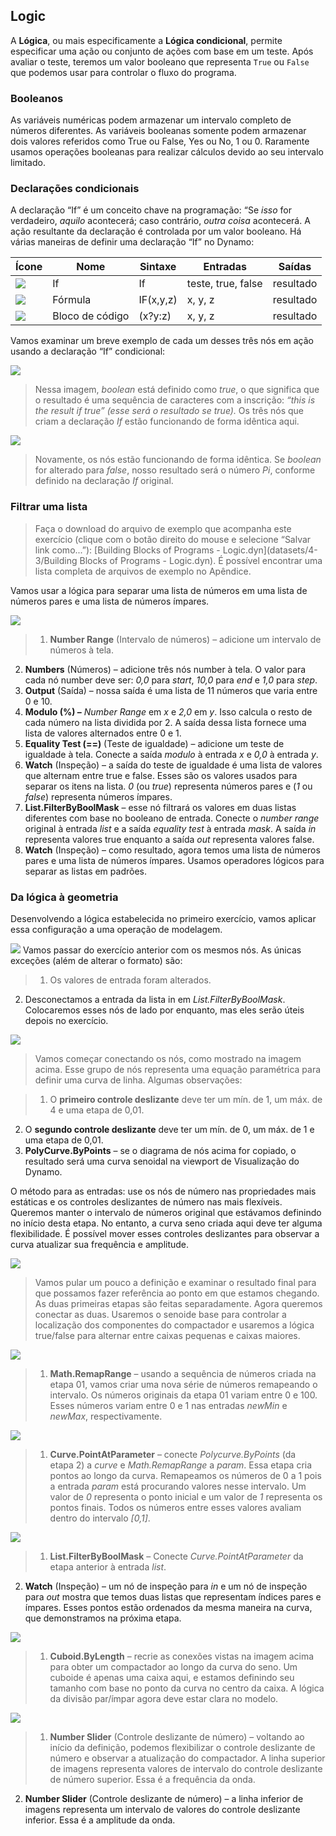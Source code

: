 

## Logic

A **Lógica**, ou mais especificamente a **Lógica condicional**, permite especificar uma ação ou conjunto de ações com base em um teste. Após avaliar o teste, teremos um valor booleano que representa ```True``` ou ```False``` que podemos usar para controlar o fluxo do programa.

### Booleanos

As variáveis numéricas podem armazenar um intervalo completo de números diferentes. As variáveis booleanas somente podem armazenar dois valores referidos como True ou False, Yes ou No, 1 ou 0. Raramente usamos operações booleanas para realizar cálculos devido ao seu intervalo limitado.

### Declarações condicionais

A declaração “If” é um conceito chave na programação: “Se *isso* for verdadeiro, *aquilo* acontecerá; caso contrário, *outra coisa* acontecerá. A ação resultante da declaração é controlada por um valor booleano. Há várias maneiras de definir uma declaração “If” no Dynamo:

|Ícone|Nome|Sintaxe|Entradas|Saídas|
| -- | -- | -- | -- | -- |
|![](../images/icons/DSCoreNodesUI-Logic-If-Large.jpg)|If|If|teste, true, false|resultado|
|![](../images/icons/DSCoreNodesUI-Formula-Large.jpg)|Fórmula|IF(x,y,z)|x, y, z|resultado|
|![](../images/icons/Dynamo-Nodes-CodeBlockNodeModel-Large.jpg)|Bloco de código|(x?y:z)|x, y, z|resultado|

Vamos examinar um breve exemplo de cada um desses três nós em ação usando a declaração “If” condicional:

![](images/4-3/IFs.jpg)

> Nessa imagem, *boolean* está definido como *true*, o que significa que o resultado é uma sequência de caracteres com a inscrição: *“this is the result if true” (esse será o resultado se true).* Os três nós que criam a declaração *If* estão funcionando de forma idêntica aqui.

![](images/4-3/IFs2.jpg)

> Novamente, os nós estão funcionando de forma idêntica. Se *boolean* for alterado para *false*, nosso resultado será o número *Pi*, conforme definido na declaração *If* original.

### Filtrar uma lista

> Faça o download do arquivo de exemplo que acompanha este exercício (clique com o botão direito do mouse e selecione “Salvar link como...”): [Building Blocks of Programs - Logic.dyn](datasets/4-3/Building Blocks of Programs - Logic.dyn). É possível encontrar uma lista completa de arquivos de exemplo no Apêndice.

Vamos usar a lógica para separar uma lista de números em uma lista de números pares e uma lista de números ímpares.

![](images/4-3/01.jpg)

> 1. **Number Range** (Intervalo de números) – adicione um intervalo de números à tela.
2. **Numbers** (Números) – adicione três nós number à tela. O valor para cada nó number deve ser: *0,0* para *start*, *10,0* para *end* e *1,0* para *step*.
3. **Output** (Saída) – nossa saída é uma lista de 11 números que varia entre 0 e 10.
4. **Modulo (%) –** *Number Range* em *x* e *2,0* em *y*. Isso calcula o resto de cada número na lista dividida por 2. A saída dessa lista fornece uma lista de valores alternados entre 0 e 1.
5. **Equality Test (==)** (Teste de igualdade) – adicione um teste de igualdade à tela. Conecte a saída *modulo* à entrada *x* e *0,0* à entrada *y*.
6. **Watch** (Inspeção) – a saída do teste de igualdade é uma lista de valores que alternam entre true e false. Esses são os valores usados para separar os itens na lista. *0* (ou *true*) representa números pares e (*1* ou *false*) representa números ímpares.
7. **List.FilterByBoolMask** – esse nó filtrará os valores em duas listas diferentes com base no booleano de entrada. Conecte o *number range* original à entrada *list* e a saída *equality test* à entrada *mask*. A saída *in* representa valores true enquanto a saída *out* representa valores false.
8. **Watch** (Inspeção) – como resultado, agora temos uma lista de números pares e uma lista de números ímpares. Usamos operadores lógicos para separar as listas em padrões.

### Da lógica à geometria

Desenvolvendo a lógica estabelecida no primeiro exercício, vamos aplicar essa configuração a uma operação de modelagem.

![](images/4-3/02.png) Vamos passar do exercício anterior com os mesmos nós. As únicas exceções (além de alterar o formato) são:

> 1. Os valores de entrada foram alterados.
2. Desconectamos a entrada da lista in em *List.FilterByBoolMask*. Colocaremos esses nós de lado por enquanto, mas eles serão úteis depois no exercício.

![](images/4-3/03.png)

> Vamos começar conectando os nós, como mostrado na imagem acima. Esse grupo de nós representa uma equação paramétrica para definir uma curva de linha. Algumas observações:

> 1. O **primeiro controle deslizante** deve ter um mín. de 1, um máx. de 4 e uma etapa de 0,01.
2. O **segundo controle deslizante** deve ter um mín. de 0, um máx. de 1 e uma etapa de 0,01.
3. **PolyCurve.ByPoints** – se o diagrama de nós acima for copiado, o resultado será uma curva senoidal na viewport de Visualização do Dynamo.

O método para as entradas: use os nós de número nas propriedades mais estáticas e os controles deslizantes de número nas mais flexíveis. Queremos manter o intervalo de números original que estávamos definindo no início desta etapa. No entanto, a curva seno criada aqui deve ter alguma flexibilidade. É possível mover esses controles deslizantes para observar a curva atualizar sua frequência e amplitude.

![](images/4-3/04.png)

> Vamos pular um pouco a definição e examinar o resultado final para que possamos fazer referência ao ponto em que estamos chegando. As duas primeiras etapas são feitas separadamente. Agora queremos conectar as duas. Usaremos o senoide base para controlar a localização dos componentes do compactador e usaremos a lógica true/false para alternar entre caixas pequenas e caixas maiores.

![](images/4-3/05.png)

> 1. **Math.RemapRange** – usando a sequência de números criada na etapa 01, vamos criar uma nova série de números remapeando o intervalo. Os números originais da etapa 01 variam entre 0 e 100. Esses números variam entre 0 e 1 nas entradas *newMin* e *newMax*, respectivamente.

![](images/4-3/06.png)

> 1. **Curve.PointAtParameter** – conecte *Polycurve.ByPoints* (da etapa 2) a *curve* e *Math.RemapRange* a *param*. Essa etapa cria pontos ao longo da curva. Remapeamos os números de 0 a 1 pois a entrada *param* está procurando valores nesse intervalo. Um valor de *0* representa o ponto inicial e um valor de *1* representa os pontos finais. Todos os números entre esses valores avaliam dentro do intervalo *[0,1]*.

![](images/4-3/07.png)

> 1. **List.FilterByBoolMask** – Conecte *Curve.PointAtParameter* da etapa anterior à entrada *list*.
2. **Watch** (Inspeção) – um nó de inspeção para *in* e um nó de inspeção para *out* mostra que temos duas listas que representam índices pares e ímpares. Esses pontos estão ordenados da mesma maneira na curva, que demonstramos na próxima etapa.

![](images/4-3/08.png)

> 1. **Cuboid.ByLength** – recrie as conexões vistas na imagem acima para obter um compactador ao longo da curva do seno. Um cuboide é apenas uma caixa aqui, e estamos definindo seu tamanho com base no ponto da curva no centro da caixa. A lógica da divisão par/ímpar agora deve estar clara no modelo.

![](images/4-3/matrix.png)

> 1. **Number Slider** (Controle deslizante de número) – voltando ao início da definição, podemos flexibilizar o controle deslizante de número e observar a atualização do compactador. A linha superior de imagens representa valores de intervalo do controle deslizante de número superior. Essa é a frequência da onda.
2. **Number Slider** (Controle deslizante de número) – a linha inferior de imagens representa um intervalo de valores do controle deslizante inferior. Essa é a amplitude da onda.

